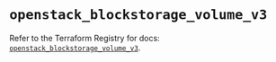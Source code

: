 # `openstack_blockstorage_volume_v3`

Refer to the Terraform Registry for docs: [`openstack_blockstorage_volume_v3`](https://registry.terraform.io/providers/terraform-provider-openstack/openstack/1.54.1/docs/resources/blockstorage_volume_v3).
